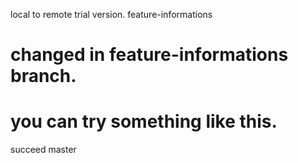 local to remote trial version.
feature-informations
# changed in feature-informations branch.
# you can try something like this.
succeed
master
